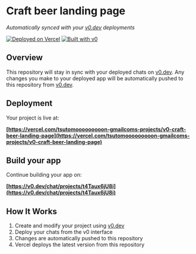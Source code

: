 # Craft beer landing page

*Automatically synced with your [v0.dev](https://v0.dev) deployments*

[![Deployed on Vercel](https://img.shields.io/badge/Deployed%20on-Vercel-black?style=for-the-badge&logo=vercel)](https://vercel.com/tsutomooooooooon-gmailcoms-projects/v0-craft-beer-landing-page)
[![Built with v0](https://img.shields.io/badge/Built%20with-v0.dev-black?style=for-the-badge)](https://v0.dev/chat/projects/t4Taux6jU8i)

## Overview

This repository will stay in sync with your deployed chats on [v0.dev](https://v0.dev).
Any changes you make to your deployed app will be automatically pushed to this repository from [v0.dev](https://v0.dev).

## Deployment

Your project is live at:

**[https://vercel.com/tsutomooooooooon-gmailcoms-projects/v0-craft-beer-landing-page](https://vercel.com/tsutomooooooooon-gmailcoms-projects/v0-craft-beer-landing-page)**

## Build your app

Continue building your app on:

**[https://v0.dev/chat/projects/t4Taux6jU8i](https://v0.dev/chat/projects/t4Taux6jU8i)**

## How It Works

1. Create and modify your project using [v0.dev](https://v0.dev)
2. Deploy your chats from the v0 interface
3. Changes are automatically pushed to this repository
4. Vercel deploys the latest version from this repository